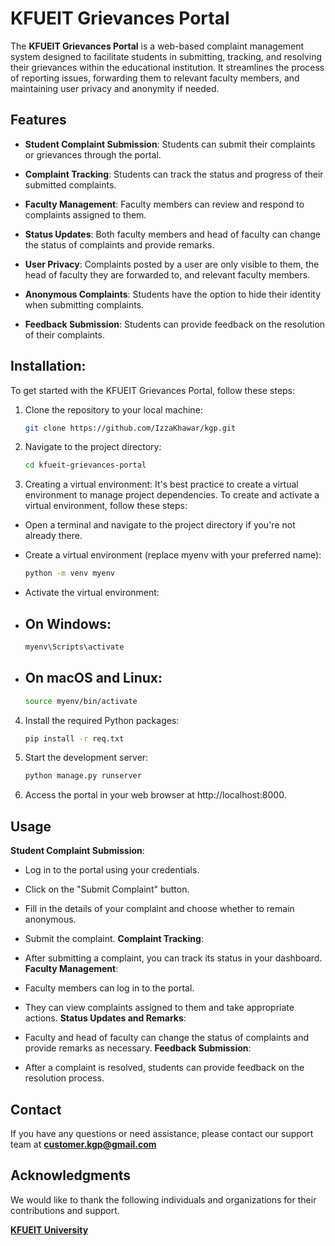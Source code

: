 # KFUEIT Grievances Portal

The **KFUEIT Grievances Portal** is a web-based complaint management system designed to facilitate students in submitting, tracking, and resolving their grievances within the educational institution. It streamlines the process of reporting issues, forwarding them to relevant faculty members, and maintaining user privacy and anonymity if needed.

## Features

- **Student Complaint Submission**: Students can submit their complaints or grievances through the portal.

- **Complaint Tracking**: Students can track the status and progress of their submitted complaints.

- **Faculty Management**: Faculty members can review and respond to complaints assigned to them.

- **Status Updates**: Both faculty members and head of faculty can change the status of complaints and provide remarks.

- **User Privacy**: Complaints posted by a user are only visible to them, the head of faculty they are forwarded to, and relevant faculty members.

- **Anonymous Complaints**: Students have the option to hide their identity when submitting complaints.

- **Feedback Submission**: Students can provide feedback on the resolution of their complaints.

## Installation:

To get started with the KFUEIT Grievances Portal, follow these steps:

1. Clone the repository to your local machine:

   ```bash
   git clone https://github.com/IzzaKhawar/kgp.git
   
2. Navigate to the project directory:

   ```bash
   cd kfueit-grievances-portal
3. Creating a virtual environment:
It's best practice to create a virtual environment to manage project dependencies. To create and activate a virtual environment, follow these steps:
- Open a terminal and navigate to the project directory if you're not already there.
- Create a virtual environment (replace myenv with your preferred name):
   ```bash
   python -m venv myenv
- Activate the virtual environment:

- ## On Windows:
   ```bash
  myenv\Scripts\activate

- ## On macOS and Linux:

   ```bash
   source myenv/bin/activate

4. Install the required Python packages:

   ```bash
   pip install -r req.txt

5. Start the development server:
   ```bash
   python manage.py runserver

6. Access the portal in your web browser at http://localhost:8000.

## Usage
**Student Complaint Submission**:

- Log in to the portal using your credentials.
- Click on the "Submit Complaint" button.
- Fill in the details of your complaint and choose whether to remain anonymous.
- Submit the complaint.
**Complaint Tracking**:

- After submitting a complaint, you can track its status in your dashboard.
**Faculty Management**:

- Faculty members can log in to the portal.
- They can view complaints assigned to them and take appropriate actions.
**Status Updates and Remarks**:

- Faculty and head of faculty can change the status of complaints and provide remarks as necessary.
**Feedback Submission**:

- After a complaint is resolved, students can provide feedback on the resolution process.

## Contact
If you have any questions or need assistance, please contact our support team at
[**customer.kgp@gmail.com**](mailto:customer.kgp@gmail.com)
## Acknowledgments
We would like to thank the following individuals and organizations for their contributions and support.

[**KFUEIT University**](https://kfueit.edu.pk)


